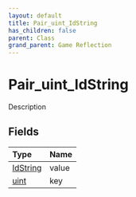 ```yaml
---
layout: default
title: Pair_uint_IdString
has_children: false
parent: Class
grand_parent: Game Reflection
---
```

# Pair_uint_IdString
Description 

## Fields

| Type | Name |
|:----------|:--------------|
| [IdString](/riftbreaker-wiki/docs/game-reflection/components/id_string/) | value |
| [uint](/riftbreaker-wiki/docs/game-reflection/components/uint/) | key |

